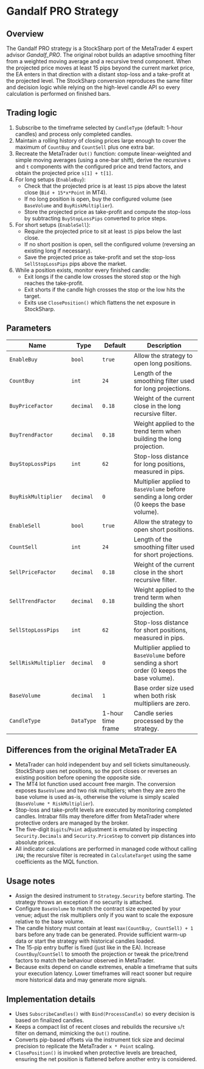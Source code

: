 # Gandalf PRO Strategy

## Overview
The Gandalf PRO strategy is a StockSharp port of the MetaTrader 4 expert advisor *Gandalf_PRO*. The original robot builds an
adaptive smoothing filter from a weighted moving average and a recursive trend component. When the projected price moves at
least 15 pips beyond the current market price, the EA enters in that direction with a distant stop-loss and a take-profit at the
projected level. The StockSharp conversion reproduces the same filter and decision logic while relying on the high-level candle
API so every calculation is performed on finished bars.

## Trading logic
1. Subscribe to the timeframe selected by `CandleType` (default: 1-hour candles) and process only completed candles.
2. Maintain a rolling history of closing prices large enough to cover the maximum of `CountBuy` and `CountSell` plus one extra bar.
3. Recreate the MetaTrader `Out()` function: compute linear-weighted and simple moving averages (using a one-bar shift), derive the
   recursive `s` and `t` components with the configured price and trend factors, and obtain the projected price `s[1] + t[1]`.
4. For long setups (`EnableBuy`):
   - Check that the projected price is at least `15` pips above the latest close (`Bid + 15*x*Point` in MT4).
   - If no long position is open, buy the configured volume (see `BaseVolume` and `BuyRiskMultiplier`).
   - Store the projected price as take-profit and compute the stop-loss by subtracting `BuyStopLossPips` converted to price steps.
5. For short setups (`EnableSell`):
   - Require the projected price to sit at least `15` pips below the last close.
   - If no short position is open, sell the configured volume (reversing an existing long if necessary).
   - Save the projected price as take-profit and set the stop-loss `SellStopLossPips` pips above the market.
6. While a position exists, monitor every finished candle:
   - Exit longs if the candle low crosses the stored stop or the high reaches the take-profit.
   - Exit shorts if the candle high crosses the stop or the low hits the target.
   - Exits use `ClosePosition()` which flattens the net exposure in StockSharp.

## Parameters
| Name | Type | Default | Description |
| --- | --- | --- | --- |
| `EnableBuy` | `bool` | `true` | Allow the strategy to open long positions. |
| `CountBuy` | `int` | `24` | Length of the smoothing filter used for long projections. |
| `BuyPriceFactor` | `decimal` | `0.18` | Weight of the current close in the long recursive filter. |
| `BuyTrendFactor` | `decimal` | `0.18` | Weight applied to the trend term when building the long projection. |
| `BuyStopLossPips` | `int` | `62` | Stop-loss distance for long positions, measured in pips. |
| `BuyRiskMultiplier` | `decimal` | `0` | Multiplier applied to `BaseVolume` before sending a long order (0 keeps the base volume). |
| `EnableSell` | `bool` | `true` | Allow the strategy to open short positions. |
| `CountSell` | `int` | `24` | Length of the smoothing filter used for short projections. |
| `SellPriceFactor` | `decimal` | `0.18` | Weight of the current close in the short recursive filter. |
| `SellTrendFactor` | `decimal` | `0.18` | Weight applied to the trend term when building the short projection. |
| `SellStopLossPips` | `int` | `62` | Stop-loss distance for short positions, measured in pips. |
| `SellRiskMultiplier` | `decimal` | `0` | Multiplier applied to `BaseVolume` before sending a short order (0 keeps the base volume). |
| `BaseVolume` | `decimal` | `1` | Base order size used when both risk multipliers are zero. |
| `CandleType` | `DataType` | 1-hour time frame | Candle series processed by the strategy. |

## Differences from the original MetaTrader EA
- MetaTrader can hold independent buy and sell tickets simultaneously. StockSharp uses net positions, so the port closes or
  reverses an existing position before opening the opposite side.
- The MT4 lot function used account free margin. The conversion exposes `BaseVolume` and two risk multipliers; when they are zero
  the base volume is used as-is, otherwise the volume is simply scaled (`BaseVolume * RiskMultiplier`).
- Stop-loss and take-profit levels are executed by monitoring completed candles. Intrabar fills may therefore differ from MetaTrader
  where protective orders are managed by the broker.
- The five-digit `Digits`/`Point` adjustment is emulated by inspecting `Security.Decimals` and `Security.PriceStep` to convert pip
  distances into absolute prices.
- All indicator calculations are performed in managed code without calling `iMA`; the recursive filter is recreated in
  `CalculateTarget` using the same coefficients as the MQL function.

## Usage notes
- Assign the desired instrument to `Strategy.Security` before starting. The strategy throws an exception if no security is attached.
- Configure `BaseVolume` to match the contract size expected by your venue; adjust the risk multipliers only if you want to scale
  the exposure relative to the base volume.
- The candle history must contain at least `max(CountBuy, CountSell) + 1` bars before any trade can be generated. Provide sufficient
  warm-up data or start the strategy with historical candles loaded.
- The 15-pip entry buffer is fixed (just like in the EA). Increase `CountBuy`/`CountSell` to smooth the projection or tweak the
  price/trend factors to match the behaviour observed in MetaTrader.
- Because exits depend on candle extremes, enable a timeframe that suits your execution latency. Lower timeframes will react sooner
  but require more historical data and may generate more signals.

## Implementation details
- Uses `SubscribeCandles()` with `Bind(ProcessCandle)` so every decision is based on finalized candles.
- Keeps a compact list of recent closes and rebuilds the recursive `s`/`t` filter on demand, mimicking the `Out()` routine.
- Converts pip-based offsets via the instrument tick size and decimal precision to replicate the MetaTrader `x * Point` scaling.
- `ClosePosition()` is invoked when protective levels are breached, ensuring the net position is flattened before another entry is
  considered.

